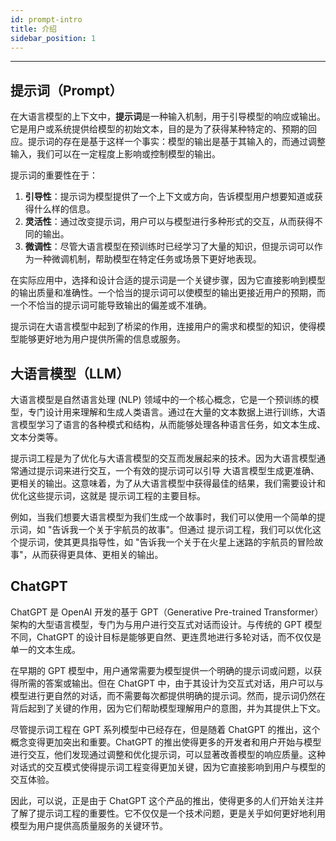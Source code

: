 ```yaml
---
id: prompt-intro
title: 介绍
sidebar_position: 1
---
```


------

## 提示词（Prompt）

在大语言模型的上下文中，**提示词**是一种输入机制，用于引导模型的响应或输出。它是用户或系统提供给模型的初始文本，目的是为了获得某种特定的、预期的回应。提示词的存在是基于这样一个事实：模型的输出是基于其输入的，而通过调整输入，我们可以在一定程度上影响或控制模型的输出。

提示词的重要性在于：
1. **引导性**：提示词为模型提供了一个上下文或方向，告诉模型用户想要知道或获得什么样的信息。
2. **灵活性**：通过改变提示词，用户可以与模型进行多种形式的交互，从而获得不同的输出。
3. **微调性**：尽管大语言模型在预训练时已经学习了大量的知识，但提示词可以作为一种微调机制，帮助模型在特定任务或场景下更好地表现。

在实际应用中，选择和设计合适的提示词是一个关键步骤，因为它直接影响到模型的输出质量和准确性。一个恰当的提示词可以使模型的输出更接近用户的预期，而一个不恰当的提示词可能导致输出的偏差或不准确。

提示词在大语言模型中起到了桥梁的作用，连接用户的需求和模型的知识，使得模型能够更好地为用户提供所需的信息或服务。



## 大语言模型（LLM）

大语言模型是自然语言处理 (NLP) 领域中的一个核心概念，它是一个预训练的模型，专门设计用来理解和生成人类语言。通过在大量的文本数据上进行训练，大语言模型学习了语言的各种模式和结构，从而能够处理各种语言任务，如文本生成、文本分类等。

提示词工程是为了优化与大语言模型的交互而发展起来的技术。因为大语言模型通常通过提示词来进行交互，一个有效的提示词可以引导 大语言模型生成更准确、更相关的输出。这意味着，为了从大语言模型中获得最佳的结果，我们需要设计和优化这些提示词，这就是 提示词工程的主要目标。

例如，当我们想要大语言模型为我们生成一个故事时，我们可以使用一个简单的提示词，如 "告诉我一个关于宇航员的故事"。但通过 提示词工程，我们可以优化这个提示词，使其更具指导性，如 "告诉我一个关于在火星上迷路的宇航员的冒险故事"，从而获得更具体、更相关的输出。



## ChatGPT

ChatGPT 是 OpenAI 开发的基于 GPT（Generative Pre-trained Transformer）架构的大型语言模型，专门为与用户进行交互式对话而设计。与传统的 GPT 模型不同，ChatGPT 的设计目标是能够更自然、更连贯地进行多轮对话，而不仅仅是单一的文本生成。

在早期的 GPT 模型中，用户通常需要为模型提供一个明确的提示词或问题，以获得所需的答案或输出。但在 ChatGPT 中，由于其设计为交互式对话，用户可以与模型进行更自然的对话，而不需要每次都提供明确的提示词。然而，提示词仍然在背后起到了关键的作用，因为它们帮助模型理解用户的意图，并为其提供上下文。

尽管提示词工程在 GPT 系列模型中已经存在，但是随着 ChatGPT 的推出，这个概念变得更加突出和重要。ChatGPT 的推出使得更多的开发者和用户开始与模型进行交互，他们发现通过调整和优化提示词，可以显著改善模型的响应质量。这种对话式的交互模式使得提示词工程变得更加关键，因为它直接影响到用户与模型的交互体验。

因此，可以说，正是由于 ChatGPT 这个产品的推出，使得更多的人们开始关注并了解了提示词工程的重要性。它不仅仅是一个技术问题，更是关乎如何更好地利用模型为用户提供高质量服务的关键环节。
